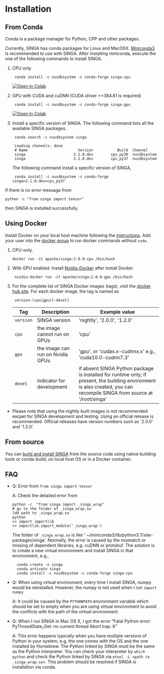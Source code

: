<!--
    Licensed to the Apache Software Foundation (ASF) under one
    or more contributor license agreements.  See the NOTICE file
    distributed with this work for additional information
    regarding copyright ownership.  The ASF licenses this file
    to you under the Apache License, Version 2.0 (the
    "License"); you may not use this file except in compliance
    with the License.  You may obtain a copy of the License at

      http://www.apache.org/licenses/LICENSE-2.0

    Unless required by applicable law or agreed to in writing,
    software distributed under the License is distributed on an
    "AS IS" BASIS, WITHOUT WARRANTIES OR CONDITIONS OF ANY
    KIND, either express or implied.  See the License for the
    specific language governing permissions and limitations
    under the License.
-->
# Installation

## From Conda

Conda is a package manager for Python, CPP and other packages.

Currently, SINGA has conda packages for Linux and MacOSX.
[Miniconda3](https://conda.io/miniconda.html) is recommended to use with SINGA.
After installing miniconda, execute the one of the following commands to install
SINGA.

1. CPU only 

        conda install -c nusdbsystem -c conda-forge singa-cpu
    [![Open In Colab](https://colab.research.google.com/assets/colab-badge.svg)](https://colab.research.google.com/drive/1Ntkhi-Z6XTR8WYPXiLwujHd2dOm0772V)

2. GPU with CUDA and cuDNN (CUDA driver >=384.81 is required)

        conda install -c nusdbsystem -c conda-forge singa-gpu

     [![Open In Colab](https://colab.research.google.com/assets/colab-badge.svg)](https://colab.research.google.com/drive/1do_TLJe18IthLOnBOsHCEe-FFPGk1sPJ)


3. Install a specific version of SINGA. The following command lists all the available SINGA packages.

        conda search -c nusdbsystem singa
        
        Loading channels: done
        # Name                       Version           Build  Channel             
        singa                      2.1.0.dev        cpu_py36  nusdbsystem         
        singa                      2.1.0.dev        cpu_py37  nusdbsystem   

    The following command install a specific version of SINGA,

        conda install -c nusdbsystem -c conda-forge singa=2.1.0.dev=cpu_py37


If there is no error message from

    python -c "from singa import tensor"

then SINGA is installed successfully.

## Using Docker

Install Docker on your local host machine following the [instructions](https://docs.docker.com/install/). Add your user into the [docker group](https://docs.docker.com/install/linux/linux-postinstall/) to run docker commands without `sudo`. 

1. CPU-only. 

       docker run -it apache/singa:2.0.0-cpu /bin/bash

2. With GPU enabled. Install [Nvidia-Docker](https://github.com/NVIDIA/nvidia-docker) after install Docker.

        nvidia-docker run -it apache/singa:2.0.0-gpu /bin/bash

3. For the complete list of SINGA Docker images (tags), visit the [docker hub site](https://hub.docker.com/r/apache/singa/). For each docker image, the tag is named as
        
        version-(cpu|gpu)[-devel]
    
    | Tag | Description| Example value|
    | --- | ---        | ---          |
    | `version`| SINGA version | 'nightly', '2.0.0', '1.2.0'| 
    | `cpu` | the image cannot run on GPUs |  'cpu' |
    | `gpu` | the image can run on Nvidia GPUs| 'gpu', or 'cudax.x-cudnnx.x' e.g., 'cuda10.0-cudnn7.3'|
    | `devel`| indicator for development|if absent SINGA Python package is installed for runtime only; if present, the building environment is also created, you can recompile SINGA from source at '/root/singa'

* Please note that using the nightly built images is not recommended excpet for SINGA development and testing. Using an official release is recommended. Official releases have version numbers such as '2.0.0' and '1.2.0'.

## From source

You can [build and install SINGA](../develop/build.md) from the source code using native building tools or conda-build, on local host OS or in a Docker container.

## FAQ

* Q: Error from `from singa import tensor` 

    A: Check the detailed error from 
    
      python -c  "from singa import _singa_wrap"
      # go to the folder of _singa_wrap.so
      ldd path to _singa_wrap.so
      python
      >> import importlib
      >> importlib.import_module('_singa_wrap')
    
    
    The folder of `_singa_wrap.so` is like ' ~/miniconda3/lib/python3.7/site-packages/singa'.
    Normally, the error is caused by the mismatch or missing of dependent libraries, e.g. cuDNN or protobuf. The solution is to create a new virtual environment and install SINGA in that environment, e.g.,

        conda create -n singa
        conda activate singa
        conda install -c nusdbsystem -c conda-forge singa-cpu


* Q: When using virtual environment, every time I install SINGA, numpy would be reinstalled. However, the numpy is not used when I run `import numpy`

    A: It could be caused by the `PYTHONPATH` environment variable which should be set to empty when you are using virtual environment to avoid the conflicts with the path of the virtual environment.

* Q: When I run SINGA in Mac OS X, I got the error "Fatal Python error: PyThreadState_Get: no current thread  Abort trap: 6"

    A: This error happens typically when you have multiple versions of Python in your system, e.g, the one comes with the OS and the one installed by Homebrew. The Python linked by SINGA must be the same as the Python interpreter. You can check your interpreter by `which python` and check the Python linked by SINGA via `otool -L <path to _singa_wrap.so>`.
    This problem should be resolved if SINGA is installation via conda.

